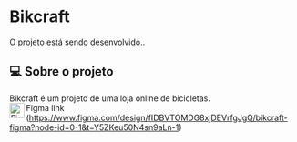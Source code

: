 # Bikcraft
O projeto está sendo desenvolvido.. 


## 💻 Sobre o projeto
Bikcraft é um projeto de uma loja online de bicicletas.<br>
<img align="left" alt="Figma" width="26px" src="https://raw.githubusercontent.com/github/explore/80688e429a7d4ef2fca1e82350fe8e3517d3494d/topics/html/html.png(https://raw.githubusercontent.com/marwin1991/profile-technology-icons/refs/heads/main/icons/figma.png)" /> Figma link (https://www.figma.com/design/fIDBVTOMDG8xjDEVrfgJgQ/bikcraft-figma?node-id=0-1&t=Y5ZKeu50N4sn9aLn-1)
